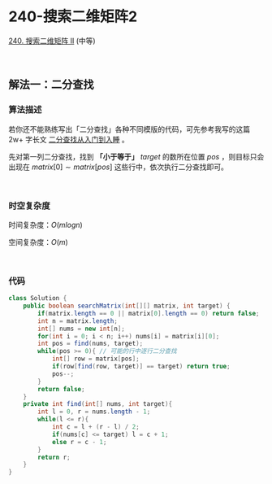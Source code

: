 # 240-搜索二维矩阵2

[240. 搜索二维矩阵 II](https://leetcode.cn/problems/search-a-2d-matrix-ii/) (中等)

<br />

## 解法一：二分查找

### 算法描述

若你还不能熟练写出「二分查找」各种不同模版的代码，可先参考我写的这篇 2w+ 字长文 [二分查找从入门到入睡](https://leetcode.cn/circle/discuss/ooxfo8/) 。

先对第一列二分查找，找到 **「小于等于」**  $target$ 的数所在位置 $pos$ ，则目标只会出现在 $matrix[0] \sim matrix[pos]$ 这些行中，依次执行二分查找即可。 

<br />

### 时空复杂度

时间复杂度：$O(mlogn)$

空间复杂度：$O(m)$

<br />

### 代码

```java
class Solution {
    public boolean searchMatrix(int[][] matrix, int target) {
        if(matrix.length == 0 || matrix[0].length == 0) return false;
        int n = matrix.length;
        int[] nums = new int[n];
        for(int i = 0; i < n; i++) nums[i] = matrix[i][0];
        int pos = find(nums, target);
        while(pos >= 0){ // 可能的行中逐行二分查找
            int[] row = matrix[pos];
            if(row[find(row, target)] == target) return true;
            pos--;
        }
        return false;
    }
    private int find(int[] nums, int target){
        int l = 0, r = nums.length - 1;
        while(l <= r){
            int c = l + (r - l) / 2;
            if(nums[c] <= target) l = c + 1;
            else r = c - 1; 
        }
        return r;
    }
}
```

<br />

